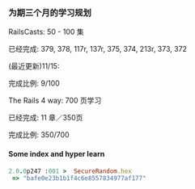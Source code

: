 ### 为期三个月的学习规划


RailsCasts: 50 - 100 集

已经完成: 379, 378, 117r, 137r, 375, 374, 213r, 373, 372

(最近更新)11/15: 

完成比例: 9/100

The Rails 4 way: 700 页学习

已经完成: 11 章／350页

完成比例: 350/700





















#### Some index and hyper learn


```ruby
2.0.0p247 :001 >  SecureRandom.hex
 => "bafe0e23b1b1f4c6e8557834977af177"
```
